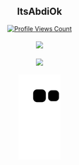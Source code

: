 <div align="center">
  <h2>ItsAbdiOk</h2>

  <a href="https://github.com/itsabdiok">
    <img src="https://komarev.com/ghpvc/?username=itsabdiok&label=stalker+count" alt="Profile Views Count">
  </a>

  <div style="margin-top: 20px;">
    <img src="https://github-readme-stats.vercel.app/api/top-langs/?username=itsabdiok&title_color=4F8CC9&text_color=9f9f9f&layout=compact&show_icons=true&bg_color=00000000&hide_border=true&icon_color=00000000&count_private=true" />
  </div>



  <div style="margin-top: 20px;">
    <img src="https://github-readme-stats.vercel.app/api/?username=itsabdiok&title_color=4F8CC9&text_color=9f9f9f&show_icons=true&bg_color=00000000&hide_border=true&icon_color=4F8CC9&hide_title=true&count_private=true" />
  </div>

  <br />

  <img src="https://github.com/rafaballerini/rafaballerini/blob/output/github-contribution-grid-snake.svg" alt="snake">

  <br />
</div>
